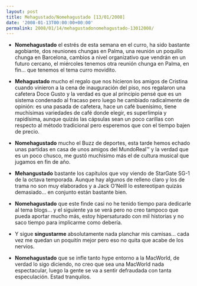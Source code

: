 ```yaml
---
layout: post
title: Mehagustado/Nomehagustado [13/01/2008]
date: '2008-01-13T00:00:00+00:00'
permalink: 2008/01/14/mehagustadonomehagustado-13012008/
---
```

- <strong>Nomehagustado</strong> el estrés de esta semana en el curro, ha sido bastante agobiante, dos reuniones chungas en Palma, una reunión un poquillo chunga en Barcelona, cambios a nivel organizativo que vendrán en un futuro cercano, el miércoles tenemos otra reunión chunga en Palma, en fin... que tenemos el tema curro movidito.

- <strong>Mehagustado</strong> mucho el regalo que nos hicieron los amigos de Cristina cuando vinieron a la cena de inauguración del piso, nos regalaron una cafetera Doce Gusto y la verdad es que al principio pensé que es un sistema condenado al fracaso pero luego he cambiado radicalmente de opinión: es una pasada de cafetera, hace un café buenísimo, tiene muchísimas variedades de café donde elegir, es superlimpia y rapidísima, aunque quizás las cápsulas sean un poco carillas con respecto al método tradicional pero esperemos que con el tiempo bajen de precio.

- <strong>Nomehagustado</strong> mucho el Buzz de deportes, esta tarde hemos echado unas partidas en casa de unos amigos del MundoReal&trade; y la verdad que es un poco chusco, me gustó muchísimo más el de cultura musical que jugamos en fin de año.

- <strong>Mehangustado</strong> bastante los capítulos que voy viendo de StarGate SG-1 de la octava temporada. Aunque hay algunos de relleno claro y los de trama no son muy elaborados y a Jack O'Neill lo estereotipan quizás demasiado... en conjunto están bastante bien.

- <strong>Nomehagustado</strong> que este finde casi no he tenido tiempo para dedicarle al tema blogs... y el siguiente ya se verá pero no creo tampoco que pueda aportar mucho más, estoy hipersaturado con mil historias y no saco tiempo para implicarme como debería.

- Y sigue <strong>singustarme</strong> absolutamente nada planchar mis camisas... cada vez me quedan un poquitín mejor pero eso no quita que acabe de los nervios.

- <strong>Nomehagustado</strong> que se infle tanto hype entorno a la MacWorld, de verdad lo sigo diciendo, no creo que sea una MacWorld nada espectacular, luego la gente se va a sentir defraudada con tanta especulación. Estad tranquilos.
